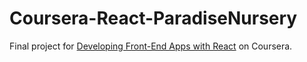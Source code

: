Coursera-React-ParadiseNursery
==============================

Final project for [Developing Front-End Apps with React](https://www.coursera.org/learn/developing-frontend-apps-with-react) on Coursera.